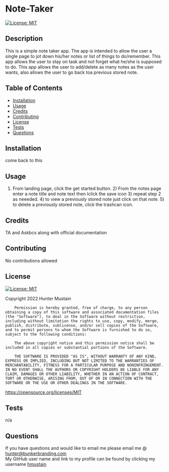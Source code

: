 # Note-Taker
[![License: MIT](https://img.shields.io/badge/License-MIT-yellow.svg)](https://opensource.org/licenses/MIT)
        

## Description
This is a simple note taker app. The app is intended to allow the user a single page to jot down his/her notes or list of things to do/remember. This app allows the user to stay on task and not forget what he/she is supposed to do. This app allows the user to add/delete as many notes as the user wants, also allows the user to go back toa previous stored note.

## Table of Contents

- [Installation](#installation)
- [Usage](#usage)
- [Credits](#credits)
- [Contributing](#contributing)
- [License](#license)
- [Tests](#tests)
- [Questions](#questions)

## Installation
come back to this

## Usage
1) From landing page, click the get started button. 2) From the notes page enter a note title and note text then lclick the save icon 3) repeat step 2 as neeeded. 4) to view a previously stored note just click on that note. 5) to delete a previously stored note, click the trashcan icon.

## Credits
TA and Askbcs along with official documentation

## Contributing
No contributions allowed <br>


## License
[![License: MIT](https://img.shields.io/badge/License-MIT-yellow.svg)](https://opensource.org/licenses/MIT)
        
Copyright 2022 Hunter Mustain

        Permission is hereby granted, free of charge, to any person obtaining a copy of this software and associated documentation files (the "Software"), to deal in the Software without restriction, including without limitation the rights to use, copy, modify, merge, publish, distribute, sublicense, and/or sell copies of the Software, and to permit persons to whom the Software is furnished to do so, subject to the following conditions:
        
        The above copyright notice and this permission notice shall be included in all copies or substantial portions of the Software.
        
        THE SOFTWARE IS PROVIDED "AS IS", WITHOUT WARRANTY OF ANY KIND, EXPRESS OR IMPLIED, INCLUDING BUT NOT LIMITED TO THE WARRANTIES OF MERCHANTABILITY, FITNESS FOR A PARTICULAR PURPOSE AND NONINFRINGEMENT. IN NO EVENT SHALL THE AUTHORS OR COPYRIGHT HOLDERS BE LIABLE FOR ANY CLAIM, DAMAGES OR OTHER LIABILITY, WHETHER IN AN ACTION OF CONTRACT, TORT OR OTHERWISE, ARISING FROM, OUT OF OR IN CONNECTION WITH THE SOFTWARE OR THE USE OR OTHER DEALINGS IN THE SOFTWARE.
https://opensource.org/licenses/MIT
        

## Tests
n/a

## Questions
If you have questions and would like to email me please email me @ hunter@bunkerbranding.com <br>
My GitHub user name and link to my profile can be found by clicking my username <a href="https://github.com/hmustain">hmustain</a>

